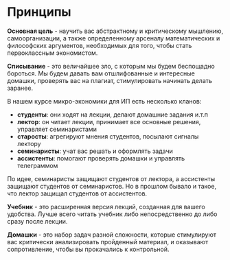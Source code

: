 # Принципы

**Основная цель** - научить вас абстрактному и критическому мышлению, самоорганизации, а также определенному арсеналу математических и философских аргументов, необходимых для того, чтобы стать первоклассным экономистом.

**Списывание** - это величайшее зло, с которым мы будем беспощадно бороться. Мы будем давать вам отшлифованные и интересные домашки, проверять вас на плагиат, стимулировать начинать делать заранее.

В нашем курсе микро-экономики для ИП есть несколько кланов:

- **студенты**: они ходят на лекции, делают домашние задания и.т.п
- **лектор**: он читает лекции, принимает все основные решения, управляет семинаристами
- **старосты**: агрегируют мнения студентов, посылают сигналы лектору
- **семинаристы**: учат вас решать и оформлять задачи
- **ассистенты**: помогают проверять домашки и управлять телеграммом

По идее, семинаристы защищают студентов от лектора, а ассистенты защищают студентов от семинаристов. Но в прошлом бывало и такое, что лектор защищал студентов от ассистентов.

**Учебник** - это расширенная версия лекций, созданная для вашего удобства. Лучше всего читать учебник либо непосредственно до либо сразу после лекции.

**Домашки** - это набор задач разной сложности, которые стимулируют вас критически анализировать пройденный материал, и оказывают сопротивление, чтобы вы прокачались к контрольной.